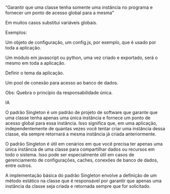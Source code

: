 “Garantir que uma classe tenha somente uma instância no programa e fornecer um ponto de acesso global para a mesma”

Em muitos casos substitui variáveis globais.

Exemplos: 

Um objeto de configuração, um config.js, por exemplo,  que é usado por toda a aplicação.

Um módulo em javascript ou python, uma vez criado e exportado, será o mesmo em toda a aplicação. 

Definir o tema da aplicação.

Um pool de conexão para acesso ao banco de dados.


Obs: Quebra o princípio da responsabilidade única.

IA

O padrão Singleton é um padrão de projeto de software que garante que uma classe tenha apenas uma única instância e fornece um ponto de acesso global para essa instância. Isso significa que, em uma aplicação, independentemente de quantas vezes você tentar criar uma instância dessa classe, ela sempre retornará a mesma instância já criada anteriormente.

O padrão Singleton é útil em cenários em que você precisa ter apenas uma única instância de uma classe para compartilhar dados ou recursos em todo o sistema. Isso pode ser especialmente útil em casos de gerenciamento de configurações, caches, conexões de banco de dados, entre outros.

A implementação básica do padrão Singleton envolve a definição de um método estático na classe que é responsável por garantir que apenas uma instância da classe seja criada e retornada sempre que for solicitado.
